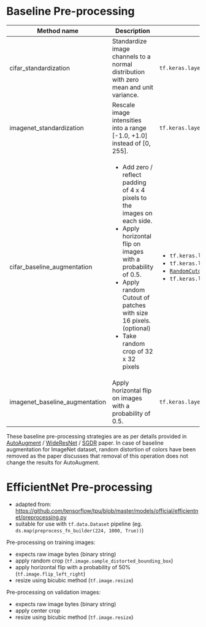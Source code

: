 # Baseline Pre-processing

| Method name | Description | Keras layer(s) used |
| --- | --- | --- |
| cifar_standardization | Standardize image channels to a normal distribution with zero mean and unit variance. | `tf.keras.layers.experimental.preprocessing.Normalization` |
| imagenet_standardization | Rescale image intensities into a range [-1.0, +1.0] instead of [0, 255]. | `tf.keras.layers.experimental.preprocessing.Rescaling` |
| cifar_baseline_augmentation | <ul> <li>Add zero / reflect padding of 4 x 4 pixels to the images on each side.</li> <li>Apply horizontal flip on images with a probability of 0.5.</li> <li>Apply random Cutout of patches with size 16 pixels. (optional)</li> <li>Take random crop of 32 x 32 pixels</li> </ul> | <ul> <li>`tf.keras.layers.ZeroPadding2D` / [`ReflectPadding2D`](../image/layers.py)</li> <li>`tf.keras.layers.experimental.preprocessing.RandomFlip`</li> <li>[`RandomCutout`](../image/layers.py)</li> <li>`tf.keras.layers.experimental.preprocessing.RandomCrop`</li> </ul>  |
| imagenet_baseline_augmentation |  Apply horizontal flip on images with a probability of 0.5. | `tf.keras.layers.experimental.preprocessing.RandomFlip` |

These baseline pre-processing strategies are as per details provided in [AutoAugment](https://arxiv.org/abs/1805.09501) / [WideResNet](https://arxiv.org/abs/1605.07146) / [SGDR](https://arxiv.org/abs/1608.03983) paper. 
In case of baseline augmentation for ImageNet dataset, random distortion of colors have been removed as the paper discusses that removal of this operation does not change the results for AutoAugment.

# EfficientNet Pre-processing

- adapted from: https://github.com/tensorflow/tpu/blob/master/models/official/efficientnet/preprocessing.py
- suitable for use with `tf.data.Dataset` pipeline (eg. `ds.map(preprocess_fn_builder(224, 1000, True))`)

Pre-processing on training images:
- expects raw image bytes (binary string)
- apply random crop (`tf.image.sample_distorted_bounding_box`)
- apply horizontal flip with a probability of 50% (`tf.image.flip_left_right`)
- resize using bicubic method (`tf.image.resize`)

Pre-processing on validation images:
- expects raw image bytes (binary string)
- apply center crop
- resize using bicubic method (`tf.image.resize`)
